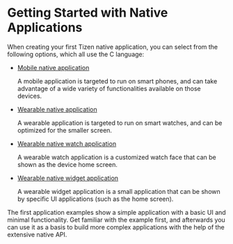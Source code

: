 # Getting Started with Native Applications

When creating your first Tizen native application, you can select from
the following options, which all use the C language:

-   [Mobile native application](mobile/first-app-mn.md)

    A mobile application is targeted to run on smart phones, and can
    take advantage of a wide variety of functionalities available on
    those devices.

- [Wearable native application](wearable/first-app-wn.md)

    A wearable application is targeted to run on smart watches, and can
    be optimized for the smaller screen.

- [Wearable native watch
    application](wearable-watch/first-app-watch-wn.md)

    A wearable watch application is a customized watch face that can be
    shown as the device home screen.

- [Wearable native widget
    application](wearable-widget/first-app-widget-wn.md)

    A wearable widget application is a small application that can be
    shown by specific UI applications (such as the home screen).

The first application examples show a simple application with a basic UI
and minimal functionality. Get familiar with the example first, and
afterwards you can use it as a basis to build more complex applications
with the help of the extensive native API.
